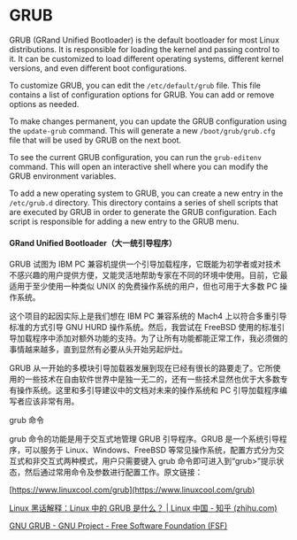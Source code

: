 # GRUB

GRUB (GRand Unified Bootloader) is the default bootloader for most Linux distributions. It is responsible for loading the kernel and passing control to it. It can be customized to load different operating systems, different kernel versions, and even different boot configurations.

To customize GRUB, you can edit the `/etc/default/grub` file. This file contains a list of configuration options for GRUB. You can add or remove options as needed.

To make changes permanent, you can update the GRUB configuration using the `update-grub` command. This will generate a new `/boot/grub/grub.cfg` file that will be used by GRUB on the next boot.

To see the current GRUB configuration, you can run the `grub-editenv` command. This will open an interactive shell where you can modify the GRUB environment variables.

To add a new operating system to GRUB, you can create a new entry in the `/etc/grub.d` directory. This directory contains a series of shell scripts that are executed by GRUB in order to generate the GRUB configuration. Each script is responsible for adding a new entry to the GRUB menu.

#### **GR**and **U**nified **B**ootloader（大一统引导程序）

GRUB 试图为 IBM PC 兼容机提供一个引导加载程序，它既能为初学者或对技术不感兴趣的用户提供方便，又能灵活地帮助专家在不同的环境中使用。目前，它最适用于至少使用一种类似 UNIX 的免费操作系统的用户，但也可用于大多数 PC 操作系统。

这个项目的起因实际上是我们想在 IBM PC 兼容系统的 Mach4 上以符合多重引导标准的方式引导 GNU HURD 操作系统。然后，我尝试在 FreeBSD 使用的标准引导加载程序中添加对额外功能的支持。为了让所有功能都能正常工作，我必须做的事情越来越多，直到显然有必要从头开始另起炉灶。

GRUB 从一开始的多模块引导加载器发展到现在已经有很长的路要走了。它所使用的一些技术在自由软件世界中是独一无二的，还有一些技术显然也优于大多数专有操作系统。这里和多引导建议中的文档对未来的操作系统和 PC 引导加载程序编写者应该非常有用。

grub 命令

grub 命令的功能是用于交互式地管理 GRUB 引导程序。GRUB 是一个系统引导程序，可以服务于 Linux、Windows、FreeBSD 等常见操作系统，配置方式分为交互式和非交互式两种模式，用户只需要键入 grub 命令即可进入到“grub>”提示状态，然后通过常用命令及参数进行配置工作。原文链接：

[https://www.linuxcool.com/grub](https://www.linuxcool.com/grub)

[Linux 黑话解释：Linux 中的 GRUB 是什么？ | Linux 中国 - 知乎 (zhihu.com)](https://zhuanlan.zhihu.com/p/492509251)

[GNU GRUB - GNU Project - Free Software Foundation (FSF)](https://www.gnu.org/software/grub/)
